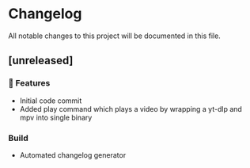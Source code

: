 # Changelog

All notable changes to this project will be documented in this file.

## [unreleased]

### 🚀 Features

- Initial code commit
- Added play command which plays a video by wrapping a yt-dlp and mpv into single binary

### Build

- Automated changelog generator

<!-- generated by git-cliff -->
